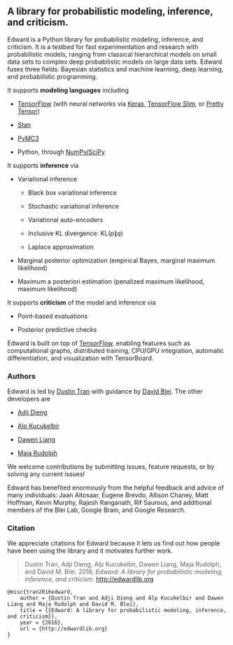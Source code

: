 A library for probabilistic modeling, inference, and criticism.
---------------------------------------------------------------

Edward is a Python library for probabilistic modeling, inference, and
criticism. It is a testbed for fast experimentation and research with
probabilistic models, ranging from classical hierarchical models on
small data sets to complex deep probabilistic models on large data sets.
Edward fuses three fields: Bayesian statistics and machine learning,
deep learning, and probabilistic programming.

It supports **modeling languages** including

-   [TensorFlow](https://www.tensorflow.org) (with neural networks via
    [Keras](http://keras.io), [TensorFlow
    Slim](https://github.com/tensorflow/tensorflow/tree/master/tensorflow/contrib/slim),
    or [Pretty Tensor](https://github.com/google/prettytensor))

-   [Stan](http://mc-stan.org)

-   [PyMC3](http://pymc-devs.github.io/pymc3/)

-   Python, through [NumPy/SciPy](http://scipy.org/)

It supports **inference** via

-   Variational inference

    -   Black box variational inference

    -   Stochastic variational inference

    -   Variational auto-encoders

    -   Inclusive KL divergence: $\text{KL}(p\|q)$

    -   Laplace approximation

-   Marginal posterior optimization (empirical Bayes, marginal
    maximum likelihood)

-   Maximum a posteriori estimation (penalized maximum likelihood,
    maximum likelihood)

It supports **criticism** of the model and inference via

-   Point-based evaluations

-   Posterior predictive checks

Edward is built on top of [TensorFlow](https://www.tensorflow.org),
enabling features such as computational graphs, distributed training,
CPU/GPU integration, automatic differentiation, and visualization with
TensorBoard.

### Authors

Edward is led by [Dustin Tran](http://dustintran.com) with guidance by
[David Blei](http://www.cs.columbia.edu/~blei/). The other developers
are

-   [Adji Dieng](http://stat.columbia.edu/~diengadji/)

-   [Alp Kucukelbir](http://www.proditus.com/)

-   [Dawen Liang](http://www.ee.columbia.edu/~dliang/)

-   [Maja Rudolph](http://maja-rita-rudolph.com/)

We welcome contributions by submitting issues, feature requests, or by
solving any current issues!

Edward has benefited enormously from the helpful feedback and advice of
many individuals: Jaan Altosaar, Eugene Brevdo, Allison Chaney, Matt
Hoffman, Kevin Murphy, Rajesh Ranganath, Rif Saurous, and additional
members of the Blei Lab, Google Brain, and Google Research.

### Citation

We appreciate citations for Edward because it lets us find out how
people have been using the library and it motivates further work.

> Dustin Tran, Adji Dieng, Alp Kucukelbir, Dawen Liang, Maja Rudolph,
> and David M. Blei. 2016. *Edward: A library for probabilistic
> modeling, inference, and criticism.* http://edwardlib.org

``` {class="JSON"}
@misc{tran2016edward,
    author = {Dustin Tran and Adji Dieng and Alp Kucukelbir and Dawen Liang and Maja Rudolph and David M. Blei},
    title = {{Edward: A library for probabilistic modeling, inference, and criticism}},
    year = {2016},
    url = {http://edwardlib.org}
}
```
